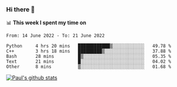### Hi there 👋

📊 **This week I spent my time on**
<!--START_SECTION:waka-->

```text
From: 14 June 2022 - To: 21 June 2022

Python     4 hrs 20 mins   ████████████▒░░░░░░░░░░░░   49.78 %
C++        3 hrs 18 mins   █████████▒░░░░░░░░░░░░░░░   37.88 %
Bash       28 mins         █▒░░░░░░░░░░░░░░░░░░░░░░░   05.35 %
Text       21 mins         █░░░░░░░░░░░░░░░░░░░░░░░░   04.02 %
Other      8 mins          ▒░░░░░░░░░░░░░░░░░░░░░░░░   01.68 %
```

<!--END_SECTION:waka-->


[![Paul's github stats](https://github-readme-stats.vercel.app/api?username=mickeyouyou&theme=dracula&show_icons=true)](https://github.com/anuraghazra/github-readme-stats)
